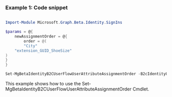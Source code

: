 ### Example 1: Code snippet

```powershell

Import-Module Microsoft.Graph.Beta.Identity.SignIns

$params = @{
	newAssignmentOrder = @{
		order = @(
		"City"
	"extension_GUID_ShoeSize"
)
}
}

Set-MgBetaIdentityB2CUserFlowUserAttributeAssignmentOrder -B2cIdentityUserFlowId $b2cIdentityUserFlowId -BodyParameter $params

```
This example shows how to use the Set-MgBetaIdentityB2CUserFlowUserAttributeAssignmentOrder Cmdlet.

